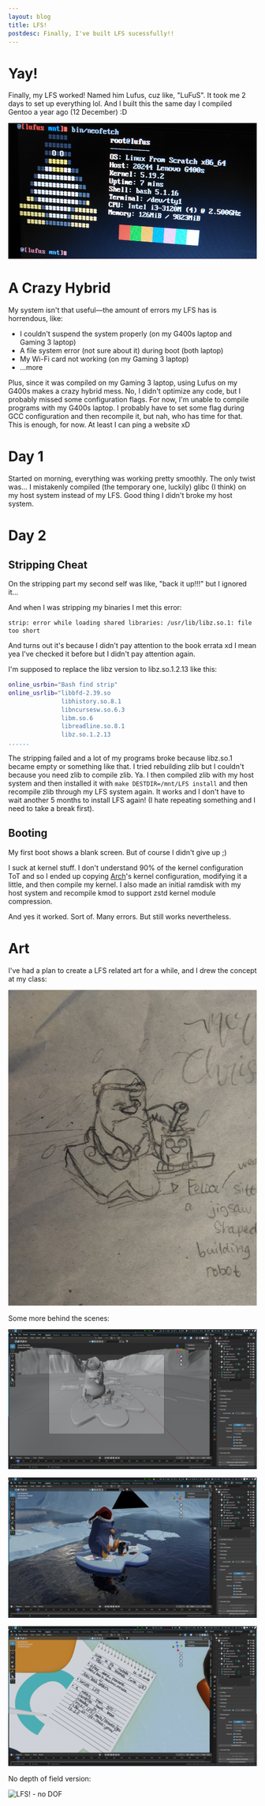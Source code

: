 ```yaml
---
layout: blog
title: LFS!
postdesc: Finally, I've built LFS sucessfully!!
---
```


# Yay!
Finally, my LFS worked! Named him Lufus, cuz like, "LuFuS". It took me 2 days to set up everything lol. And I built this the same day I compiled Gentoo a year ago (12 December) :D

![lfs](/blog/image/lfs.png)

# A Crazy Hybrid
My system isn't that useful—the amount of errors my LFS has is horrendous, like:
- I couldn't suspend the system properly (on my G400s laptop and Gaming 3 laptop)
- A file system error (not sure about it) during boot (both laptop)
- My Wi-Fi card not working (on my Gaming 3 laptop)
- ...more

Plus, since it was compiled on my Gaming 3 laptop, using Lufus on my G400s makes a crazy hybrid mess. No, I didn't optimize any code, but I probably missed some configuration flags. For now, I'm unable to compile programs with my G400s laptop. I probably have to set some flag during GCC configuration and then recompile it, but nah, who has time for that. This is enough, for now. At least I can ping a website xD

# Day 1
Started on morning, everything was working pretty smoothly. The only twist was... I mistakenly compiled (the temporary one, luckily) glibc (I think) on my host system instead of my LFS. Good thing I didn't broke my host system.

# Day 2
## Stripping Cheat
On the stripping part my second self was like, "back it up!!!" but I ignored it... 

And when I was stripping my binaries I met this error:

```
strip: error while loading shared libraries: /usr/lib/libz.so.1: file too short
```

And turns out it's because I didn't pay attention to the book errata xd I mean yea I've checked it before but I didn't pay attention again. 

I'm supposed to replace the libz version to libz.so.1.2.13 like this:
```bash
online_usrbin="Bash find strip"
online_usrlib="libbfd-2.39.so
               libhistory.so.8.1
               libncursesw.so.6.3
               libm.so.6
               libreadline.so.8.1
               libz.so.1.2.13
......
```

The stripping failed and a lot of my programs broke because libz.so.1 became empty or something like that. I tried rebuilding zlib but I couldn't because you need zlib to compile zlib. Ya. I then compiled zlib with my host system and then installed it with `make DESTDIR=/mnt/LFS install` and then recompile zlib through my LFS system again. It works and I don't have to wait another 5 months to install LFS again! (I hate repeating something and I need to take a break first).

## Booting
My first boot shows a blank screen. But of course I didn't give up ;)

I suck at kernel stuff. I don't understand 90% of the kernel configuration ToT and so I ended up copying [Arch](https://archlinux.org)'s kernel configuration, modifying it a little, and then compile my kernel. I also made an initial ramdisk with my host system and recompile kmod to support zstd kernel module compression.

And yes it worked. Sort of. Many errors. But still works nevertheless.

# Art
I've had a plan to create a LFS related art for a while, and I drew the concept at my class:

![LFS! Concept](/blog/image/lfs-concept.jpg)

Some more behind the scenes:

![LFS extra 1](/blog/image/lfs-extra-1.png)

![LFS extra 2](/blog/image/lfs-extra-2.png)

![LFS extra 3](/blog/image/lfs-extra-3.png)


No depth of field version:

![LFS! - no DOF](/blog/image/lfs-no-dof.png)
